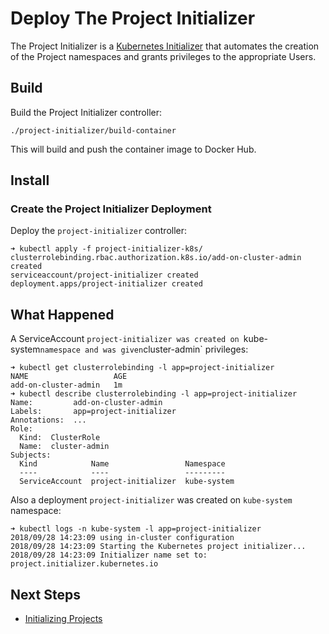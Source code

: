 # Deploy The Project Initializer

The Project Initializer is a [Kubernetes Initializer](https://kubernetes.io/docs/admin/extensible-admission-controllers/#what-are-initializers) that automates the creation of the Project namespaces and grants privileges to the appropriate Users.

## Build

Build the Project Initializer controller:

```shell
./project-initializer/build-container
```

This will build and push the container image to Docker Hub.

## Install

### Create the Project Initializer Deployment

Deploy the `project-initializer` controller:

```shell
➜ kubectl apply -f project-initializer-k8s/
clusterrolebinding.rbac.authorization.k8s.io/add-on-cluster-admin created
serviceaccount/project-initializer created
deployment.apps/project-initializer created
```

## What Happened

A ServiceAccount `project-initializer was created on `kube-system` namespace and was given `cluster-admin` privileges:

```shell
➜ kubectl get clusterrolebinding -l app=project-initializer
NAME                   AGE
add-on-cluster-admin   1m
➜ kubectl describe clusterrolebinding -l app=project-initializer
Name:         add-on-cluster-admin
Labels:       app=project-initializer
Annotations:  ...
Role:
  Kind:  ClusterRole
  Name:  cluster-admin
Subjects:
  Kind            Name                 Namespace
  ----            ----                 ---------
  ServiceAccount  project-initializer  kube-system
```

Also a deployment `project-initializer` was created on `kube-system` namespace:

```shell
➜ kubectl logs -n kube-system -l app=project-initializer
2018/09/28 14:23:09 using in-cluster configuration
2018/09/28 14:23:09 Starting the Kubernetes project initializer...
2018/09/28 14:23:09 Initializer name set to: project.initializer.kubernetes.io
```

## Next Steps

- [Initializing Projects](./04.initializing-projects.md)
